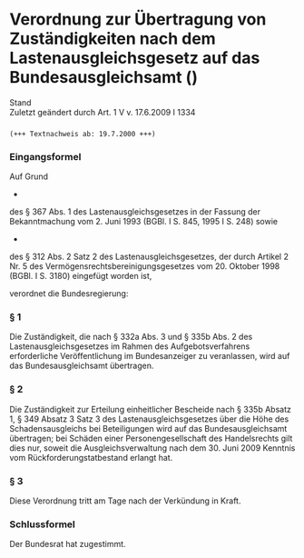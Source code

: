 Verordnung zur Übertragung von Zuständigkeiten nach dem Lastenausgleichsgesetz auf das Bundesausgleichsamt ()
=============================================================================================================

Stand  
Zuletzt geändert durch Art. 1 V v. 17.6.2009 I 1334

### 

```
(+++ Textnachweis ab: 19.7.2000 +++)
```

### Eingangsformel

Auf Grund

-  
des § 367 Abs. 1 des Lastenausgleichsgesetzes in der Fassung der Bekanntmachung vom 2. Juni 1993 (BGBl. I S. 845, 1995 I S. 248) sowie

-  
des § 312 Abs. 2 Satz 2 des Lastenausgleichsgesetzes, der durch Artikel 2 Nr. 5 des Vermögensrechtsbereinigungsgesetzes vom 20. Oktober 1998 (BGBl. I S. 3180) eingefügt worden ist,

verordnet die Bundesregierung:

### § 1

Die Zuständigkeit, die nach § 332a Abs. 3 und § 335b Abs. 2 des Lastenausgleichsgesetzes im Rahmen des Aufgebotsverfahrens erforderliche Veröffentlichung im Bundesanzeiger zu veranlassen, wird auf das Bundesausgleichsamt übertragen.

### § 2

Die Zuständigkeit zur Erteilung einheitlicher Bescheide nach § 335b Absatz 1, § 349 Absatz 3 Satz 3 des Lastenausgleichsgesetzes über die Höhe des Schadensausgleichs bei Beteiligungen wird auf das Bundesausgleichsamt übertragen; bei Schäden einer Personengesellschaft des Handelsrechts gilt dies nur, soweit die Ausgleichsverwaltung nach dem 30. Juni 2009 Kenntnis vom Rückforderungstatbestand erlangt hat.

### § 3

Diese Verordnung tritt am Tage nach der Verkündung in Kraft.

### Schlussformel

Der Bundesrat hat zugestimmt.
